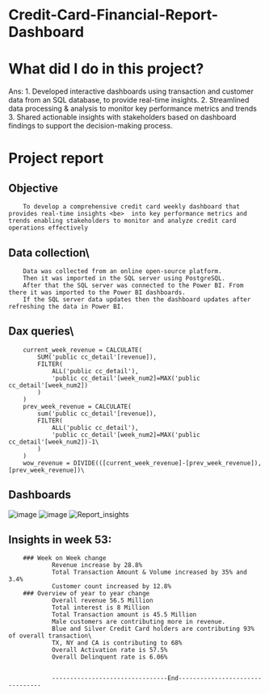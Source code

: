 # Credit-Card-Financial-Report-Dashboard
# What did I do in this project?
Ans:
	1. Developed interactive dashboards using transaction and customer data from an SQL database, to provide real-time insights.
        2. Streamlined data processing & analysis to monitor key performance metrics and trends
        3. Shared actionable insights with stakeholders based on dashboard findings to support the decision-making process.
	
# Project report
## Objective
        To develop a comprehensive credit card weekly dashboard that provides real-time insights <be>  into key performance metrics and trends enabling stakeholders to monitor and analyze credit card operations effectively

## Data collection\
        Data was collected from an online open-source platform. 
        Then it was imported in the SQL server using PostgreSQL.
        After that the SQL server was connected to the Power BI. From there it was imported to the Power BI dashboards.
        If the SQL server data updates then the dashboard updates after refreshing the data in Power BI.

## Dax queries\
        current_week_revenue = CALCULATE(
            SUM('public cc_detail'[revenue]),
            FILTER(
                ALL('public cc_detail'),
                'public cc_detail'[week_num2]=MAX('public cc_detail'[week_num2])
            )
        )
        prev_week_revenue = CALCULATE(
            sum('public cc_detail'[revenue]),
            FILTER(
                ALL('public cc_detail'),
                'public cc_detail'[week_num2]=MAX('public cc_detail'[week_num2])-1\
            )
        )
        wow_revenue = DIVIDE(([current_week_revenue]-[prev_week_revenue]),[prev_week_revenue])\
## Dashboards
![image](https://github.com/lut-ful/Credit-Card-Financial-Report-Dashboard/assets/108027559/da23340a-aa76-48d2-857c-e3b036581ce8)
![image](https://github.com/lut-ful/Credit-Card-Financial-Report-Dashboard/assets/108027559/cb2c9d0d-41f8-4cb6-806d-dae290be41ae)
![Report_insights](https://github.com/lut-ful/Credit-Card-Financial-Report-Dashboard/assets/108027559/deb688d9-b4db-47f0-97ed-fd2938e2647b)

## Insights in week 53:
        ### Week on Week change
                Revenue increase by 28.8%
                Total Transaction Amount & Volume increased by 35% and 3.4%
                Customer count increased by 12.8%
        ### Overview of year to year change
                Overall revenue 56.5 Million
                Total interest is 8 Million
                Total Transaction amount is 45.5 Million
                Male customers are contributing more in revenue.
                Blue and Silver Credit Card holders are contributing 93% of overall transaction\
                TX, NY and CA is contributing to 68%
                Overall Activation rate is 57.5%
                Overall Delinquent rate is 6.06%


                --------------------------------End--------------------------------



